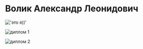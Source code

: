 # Волик Александр Леонидович

!['это я))'](https://drive.google.com/file/d/1-ijs2EgnlGGsy9M9BvXXF-t0i_7SevqK/view?usp=drive_link)

![диплом 1](https://drive.google.com/file/d/1PvsynSNlMC0cBJgRM7EV3s3sHcKQVjOK/view?usp=drive_link)

![диплом 2](https://drive.google.com/file/d/1pKqHXhV441Y84p37SHqMHQVS3-78lHAl/view?usp=drive_link)
